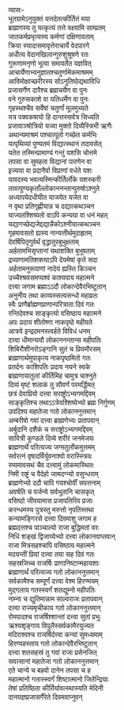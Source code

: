 व्यासः-   
भूतग्रामेऽनुयुक्तं यत्तदेतत्कीर्तितं मया  
ब्राह्मणस्य तु यत्कृत्यं तत्ते वक्ष्यामि साम्प्रतम्  
जातकर्मप्रभृत्यस्य कर्मणां दक्षिणावताम्  
क्रिया स्यादासमावृत्तेराचार्ये वेदपारगे  
अधीत्य वेदानखिलान्गुरुशुश्रूषणे रतः  
गुरूणामनृणो भूत्वा समावर्तेत यज्ञवित्  
आचार्येणाभ्यनुज्ञातश्चतुर्णामेकमाश्रमम्  
आविमोक्षाच्छरीरस्य सोऽनुतिष्ठेद्यथाविधि  
प्रजासर्गेण दारैश्च ब्रह्मचर्येण वा पुनः  
वने गुरुसकाशे वा यतिधर्मेण वा पुनः  
गृहस्थश्चैव सर्वेषां चतुर्णां मूलमुच्यते  
यत्र पक्वकषायो हि दान्तस्सर्वत्र सिध्यति  
प्रजावाञ्श्रोत्रियो यज्वा मुक्तो दिव्यैस्त्रिभी ऋणैः  
अथान्यमाश्रमं पश्चात्पूतो गच्छेत कर्मभिः  
यत्पृथिव्यां पुण्यतमं विद्यात्स्थानं तदावसेत्  
यतेत तस्मिन्प्रामाण्यं गन्तुं यशसि चोत्तमे  
तपसा वा सुमहता विद्यानां पारणेन वा  
इज्यया वा प्रदानैर्वा विप्राणां वर्धते यशः  
यावदस्य भवत्यस्मिन्कीर्तिर्लोके यशस्करी  
तावत्पुण्यकृताँल्लोकाननन्तान्पुरुषोऽश्नुते  
अध्यापयेदधीयीत याजयेत यजेत वा  
न वृथा प्रतिगृह्णीयान्न च दद्यात्कथञ्चन  
याज्यतश्शिष्यतो वाऽपि कन्यया वा धनं महत्  
यद्यागच्छेद्यजेद्दद्यान्नैकोऽश्नीयात्कथञ्चन  
गृहमावसतो ह्यस्य नान्यत्तीर्थमुदाहृतम्  
देवर्षिपितृगुर्वर्थं वृद्धातुरबुभुक्षताम्  
अर्हतामभिसृप्तानां यथाशक्ति बुभूषताम्  
द्रव्याणामतिशक्त्याऽपि देयमेषां कृते सदा  
अर्हतामनुरूपाणां नादेयं ह्यस्ति किञ्चन  
उच्चैश्श्रवसमप्यश्वं काश्यपाय महात्मने  
दत्त्वा जगाम ब्रह्माऽऽदौ लोकान्देवैरभिष्टुतान्  
अनुनीय तथा काव्यस्सत्यसन्धो महाव्रतः  
स्वैः प्राणैर्ब्राह्मणप्राणान्परित्राता दिवं गतः  
रन्तिदेवश्च साङ्कृत्यो वसिष्ठाय महात्मने  
अपः प्रदाय शीतोष्णा नाकपृष्ठे महीयते  
आत्रये इन्द्रदमनस्त्वर्हते विविधं धनम्  
दत्त्वा धीमान्ययौ लोकाननन्तान्स महीपतिः  
शिबिरौशीनरोऽङ्गानि सुतं च प्रियमौरसम्  
ब्राह्मणार्थमुपाकृत्य नाकपृष्ठमितो गतः  
प्रतर्दनः काशिपतिः प्रदाय नयने स्वके  
ब्राह्मणायातुलां कीर्तिमिह चामुत्र चाश्नुते  
दिव्यं मृष्टं शलाकं तु सौवर्णं परमर्द्धिमत्  
छत्रं देवाप्रियो दत्त्वा सराष्ट्रोऽभ्यगमद्दिवम्  
साङ्कृतिश्च तथाऽऽत्रेयश्शिष्येभ्यो ब्रह्म निर्गुणम्  
उपदिश्य महातेजा गतो लोकाननुत्तमान्  
अम्बरीषो गवां दत्त्वा ब्राह्मणेभ्यः प्रतापवान्  
अर्बुदानि दशैकं च सराष्ट्रोऽभ्यगमद्दिवम्  
सावित्री कुण्डले दिव्ये शरीरं जनमेजयः  
ब्राह्मणार्थे परित्यज्य जग्मतुर्लोकमुत्तमम्  
सर्वरत्नं वृषादर्विर्युवनाश्वो वरास्स्त्रियः  
रम्यमावसथं चैव दत्त्वामुं लोकमास्थितः  
निमी राष्ट्रं च वैदेहो जामदग्न्यो वसुन्धराम्  
ब्राह्मणेभ्यो ददौ चापि गयश्चोर्वीं सपत्तनाम्  
अवर्षति च पर्जन्ये सर्वभूतानि चासकृत्  
वसिष्ठो जीवयामास प्रजापतिरिव प्रजाः  
करन्धमस्य पुत्रस्तु मरुत्तो नृपतिस्तथा  
कन्यामङ्गिरसे दत्त्वा दिवमाशु जगाम ह  
ब्रह्मदत्तश्च पाञ्चाल्यो राजा बुद्धिमतां वरः  
निधिं शङ्खं द्विजाग्र्येभ्यो दत्त्वा लोकानवाप्तवान्  
राजा मित्रसहश्चापि वसिष्ठाय महात्मने  
मदयन्तीं प्रियां दत्त्वा तया सह दिवं गतः  
सहस्रजिच्च राजर्षिः प्राणानिष्टान्महायशाः  
ब्राह्मणार्थं परित्यज्य गतो लोकाननुत्तमान्  
सर्वकामैश्च सम्पूर्णं दत्त्वा वेश्म हिरण्मयम्  
मुद्गलाय गतस्स्वर्गं शतद्युम्नो महीपतिः  
नाम्ना च द्युतिमान्नाम साल्वराजः प्रतापवान्  
दत्त्वा राज्यमृचीकाय गतो लोकाननुत्तमान्  
रोमपादश्च राजर्षिश्शान्तां दत्त्वा सुतां प्रभुः  
ऋश्यशृङ्गाय विपुलैस्सर्वकामैरयुज्यत  
मदिराश्वश्च राजर्षिर्दत्त्वा कन्यां सुमध्यमाम्  
हिरण्यहस्ताय गतो लोकान्देवैरभिष्टुतान्  
दत्त्वा शतसहस्रं तु गवां राजा प्रसेनजित्  
सवत्सानां महातेजा गतो लोकाननुत्तमान्  
एते चान्ये च बहवो दानेन तपसा च ह  
महात्मानो गतास्स्वर्गं शिष्टात्मानो जितेन्द्रियाः  
तेषां प्रतिष्ठिता कीर्तिर्यावत्स्थास्यति मेदिनी  
दानयज्ञप्रजासर्गैरेते दिवमवाप्नुवन्   

